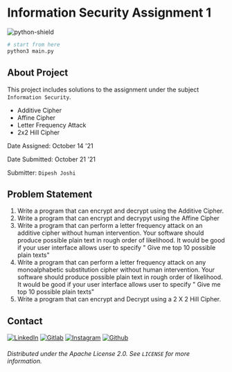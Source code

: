 # Information Security Assignment 1

![python-shield]

```bash
# start from here
python3 main.py
```

## About Project

This project includes solutions to the assignment under the subject `Information Security`.

- Additive Cipher
- Affine Cipher
- Letter Frequency Attack
- 2x2 Hill Cipher

Date Assigned: October 14 '21

Date Submitted: October 21 '21

Submitter: `Dipesh Joshi`

## Problem Statement

1. Write a program that can encrypt and decrypt using the Additive Cipher.
2. Write a program that can encrypt and decrypyt using the Affine Cipher
3. Write a program that can perform a letter frequency attack on an additive cipher without human intervention. Your software should produce possible plain text in rough order of likelihood. It would be good if your user interface allows user to specify " Give me top 10 possible plain texts"
4. Write a program that can perform a letter frequency attack on any monoalphabetic substitution cipher without human intervention. Your software should produce possible plain text in rough order of likelihood. It would be good if your user interface allows user to specify " Give me top 10 possible plain texts"
5. Write a program that can encrypt and Decrypt using a 2 X 2 Hill Cipher.

## Contact

[![LinkedIn][linkedin-shield]][linkedin-url]
[![Gitlab][gitlab-shield]][gitlab-url]
[![Instagram][insta-shield]][insta-url]
[![Github][github-shield]][github-url]

###### Distributed under the Apache License 2.0. See `LICENSE` for more information.

[linkedin-shield]: https://img.shields.io/badge/-LinkedIn-black.svg?style=for-the-badge&logo=linkedin&colorB=555
[linkedin-url]: https://linkedin.com/in/joshidipesh12
[insta-shield]: https://img.shields.io/badge/Instagram-E4405F?style=for-the-badge&logo=instagram&logoColor=white
[insta-url]: https://www.instagram.com/_joshi_dipesh_/
[github-shield]: https://img.shields.io/badge/GitHub-100000?style=for-the-badge&logo=github&logoColor=white
[github-url]: https://github.com/joshidipesh12/
[gitlab-shield]: https://img.shields.io/badge/GitLab-330F63?style=for-the-badge&logo=gitlab&logoColor=white
[gitlab-url]: https://gitlab.com/joshidipesh12/
[python-shield]: https://img.shields.io/badge/Python-FFD43B?style=for-the-badge&logo=python&logoColor=darkgreen
